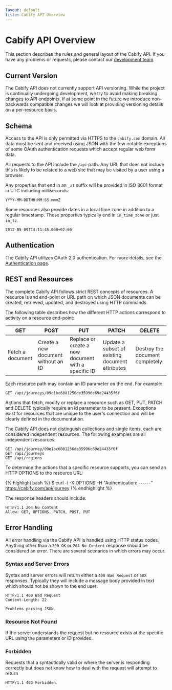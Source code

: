 ```yaml
---
layout: default
title: Cabify API Overview
---
```


# Cabify API Overview

This section describes the rules and general layout of the Cabify API. If you have any problems or requests, please contact our [development team](mailto:dev@cabify.com).

## Current Version

The Cabify API does not currently support API versioning. While the project is continually undergoing development, we try to avoid making breaking changes to API endpoints. If at some point in the future we introduce non-backwards compatible changes we will look at providing versioning details on a per-resource basis.

## Schema

Access to the API is only permitted via HTTPS to the `cabify.com` domain. All data must be sent and received using JSON with the few notable exceptions of some OAuth authentication requests which accept regular web form data.

All requests to the API include the `/api` path. Any URL that does not include this is likely to be related to a web site that may be visited by a user using a browser.

Any properties that end in an `_at` suffix will be provided in ISO 8601 format in UTC including milliseconds:

~~~
YYYY-MM-DDTHH:MM:SS.mmmZ
~~~

Some resources also provide dates in a local time zone in addition to a regular timestamp. These properties typically end in `in_time_zone` or just `in_tz`.

~~~
2012-05-09T13:11:45.000+02:00
~~~

## Authentication

The Cabify API utilizes OAuth 2.0 authentication. For more details, see the [Authentication page](authentication.html).

## REST and Resources

The complete Cabify API follows strict REST concepts of resources. A resource is and end-point or URL path on which JSON documents can be created, retrieved, updated, and destroyed using HTTP commands.

The following table describes how the different HTTP actions correspond to activity on a resource end-point:

<table class="table">
  <thead>
    <tr>
      <th>GET</th>
      <th>POST</th>
      <th>PUT</th>
      <th>PATCH</th>
      <th>DELETE</th>
    </tr>
  </thead>
  <tbody>
    <tr>
      <td>Fetch a document</td>
      <td>Create a new document without an ID</td>
      <td>Replace or create a new document with a specific ID</td>
      <td>Update a subset of existing document attributes</td>
      <td>Destroy the document completely</td>
    </tr>
  </tbody>
</table>

Each resource path may contain an ID parameter on the end. For example:

~~~
GET /api/journeys/09e1bc6081256de35996c69e24435f6f
~~~

Actions that fetch, modify or replace a resource such as GET, PUT, PATCH and DELETE typically require an id parameter to be present. Exceptions exist for resources that are unique to the user's connection and will be clearly defined in the documentation.

The Cabify API does not distinguish collections and single items, each are considered independent resources. The following examples are all independent resources:

~~~
GET /api/journey/09e1bc6081256de35996c69e24435f6f
GET /api/journeys
GET /api/regions
~~~

To determine the actions that a specific resource supports, you can send an HTTP OPTIONS to the resource URL:

{% highlight bash %}
$ curl -i -X OPTIONS -H "Authentication: ------" https://cabify.com/api/journey
{% endhighlight %}

The response headers should include:

~~~
HTTP/1.1 204 No Content
Allow: GET, OPTIONS, PATCH, POST, PUT
~~~

## Error Handling

All error handling via the Cabify API is handled using HTTP status codes. Anything other than a `200 OK` or `204 No Content` response should be considered an error. There are several scenarios in which errors may occur.

### Syntax and Server Errors

Syntax and server errors will return either a `400 Bad Request` or `50X` responses. Typically they will include a message body provided in text which should not be shown to the end user:

~~~
HTTP/1.1 400 Bad Request
Content-Length: 22

Problems parsing JSON.
~~~

### Resource Not Found

If the server understands the request but no resource exists at the specific URL using the parameters or ID provided.

### Forbidden

Requests that a syntactically valid or where the server is responding correctly but does not know how to deal with the request will attempt to return

~~~
HTTP/1.1 403 Forbidden
~~~ 

